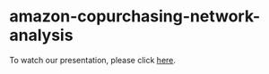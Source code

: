 # amazon-copurchasing-network-analysis

To watch our presentation, please click [here](https://youtu.be/2rl_d4HnglI).
